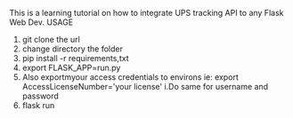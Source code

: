 This is a learning tutorial on how to integrate UPS tracking API to any Flask Web Dev.
USAGE
1. git clone the url
2. change directory the folder
3. pip install -r requirements,txt
4. export FLASK_APP=run.py
5. Also exportmyour access credentials to environs
ie: export AccessLicenseNumber='your license'
i.Do same for username and password 
6. flask run


